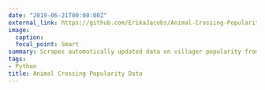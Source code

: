 ```yaml
---
date: "2019-06-21T00:00:00Z"
external_link: https://github.com/ErikaJacobs/Animal-Crossing-Popularity-Data
image:
  caption: 
  focal_point: Smart
summary: Scrapes automatically updated data on villager popularity from the *Animal Crossing* video game series using Airflow.
tags:
- Python
title: Animal Crossing Popularity Data
---
```


